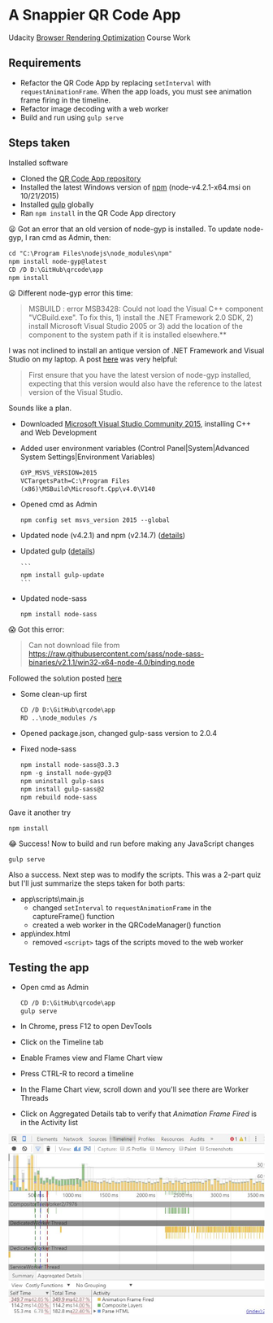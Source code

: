 # A Snappier QR Code App
Udacity [Browser Rendering Optimization](https://www.udacity.com/course/browser-rendering-optimization--ud860) Course Work

## Requirements
* Refactor the QR Code App by replacing `setInterval` with `requestAnimationFrame`. When the app loads, you must see animation frame firing in the timeline.
* Refactor image decoding with a web worker
* Build and run using `gulp serve`

## Steps taken

Installed software
* Cloned the [QR Code App repository](https://github.com/udacity/qrcode)
* Installed the latest Windows version of [npm](https://github.com/npm/npm) (node-v4.2.1-x64.msi on 10/21/2015)
* Installed [gulp](https://github.com/gulpjs/gulp/blob/master/docs/getting-started.md) globally
* Ran `npm install` in the QR Code App directory

:frowning: Got an error that an old version of node-gyp is installed. To update node-gyp, I ran cmd as Admin, then:
```
cd "C:\Program Files\nodejs\node_modules\npm"
npm install node-gyp@latest
CD /D D:\GitHub\qrcode\app
npm install
```

:frowning: Different node-gyp error this time:
>MSBUILD : error MSB3428: Could not load the Visual C++ component "VCBuild.exe". To fix this, 1) install the .NET Framework 2.0 SDK, 2) install Microsoft Visual Studio 2005 or 3) add the location of the component to the system path if it is installed elsewhere.**

I was not inclined to install an antique version of .NET Framework and Visual Studio on my laptop. A post [here](https://github.com/npm/npm/issues/8169) was very helpful:
>First ensure that you have the latest version of node-gyp installed, expecting that this version would also have the reference to the latest version of the Visual Studio.

Sounds like a plan.
* Downloaded [Microsoft Visual Studio Community 2015](https://www.visualstudio.com/downloads/download-visual-studio-vs), installing C++ and Web Development
* Added user environment variables (Control Panel|System|Advanced System Settings|Environment Variables)

    ```
    GYP_MSVS_VERSION=2015
    VCTargetsPath=C:\Program Files (x86)\MSBuild\Microsoft.Cpp\v4.0\V140
    ```

* Opened cmd as Admin

    ```
    npm config set msvs_version 2015 --global
    ```

* Updated node (v4.2.1) and npm (v2.14.7) ([details](https://docs.npmjs.com/getting-started/installing-node))
* Updated gulp ([details](https://www.npmjs.com/package/gulp-update))

      ```
      npm install gulp-update
      ```

* Updated node-sass

    ```
    npm install node-sass
    ```

:scream: Got this error:
>Can not download file from https://raw.githubusercontent.com/sass/node-sass-binaries/v2.1.1/win32-x64-node-4.0/binding.node

Followed the solution posted [here](http://devquestion.tk/32552499/error-running-gulp-sass.html)
* Some clean-up first

    ```
    CD /D D:\GitHub\qrcode\app
    RD ..\node_modules /s
    ```

* Opened package.json, changed gulp-sass version to 2.0.4
* Fixed node-sass

    ```
    npm install node-sass@3.3.3
    npm -g install node-gyp@3
    npm uninstall gulp-sass
    npm install gulp-sass@2
    npm rebuild node-sass
    ```

Gave it another try
```
npm install
```

:joy: Success! Now to build and run before making any JavaScript changes
```
gulp serve
```

Also a success.  Next step was to modify the scripts.  This was a 2-part quiz but I'll just summarize the steps taken for both parts:
* app\scripts\main.js
  - changed `setInterval` to `requestAnimationFrame` in the captureFrame() function
  - created a web worker in the QRCodeManager() function
* app\index.html
  - removed `<script>` tags of the scripts moved to the web worker

## Testing the app
* Open cmd as Admin

    ```
    CD /D D:\GitHub\qrcode\app
    gulp serve
    ```

* In Chrome, press F12 to open DevTools
* Click on the Timeline tab
* Enable Frames view and Flame Chart view
* Press CTRL-R to record a timeline
* In the Flame Chart view, scroll down and you'll see there are Worker Threads
* Click on Aggregated Details tab to verify that *Animation Frame Fired* is in the Activity list

![sample timeline](app/images/screenshots/timeline.jpg "Nexus 5 emulator")
